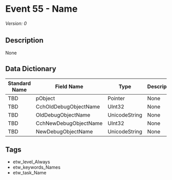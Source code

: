 # Event 55 - Name
###### Version: 0

## Description
None

## Data Dictionary
|Standard Name|Field Name|Type|Description|Sample Value|
|---|---|---|---|---|
|TBD|pObject|Pointer|None|`None`|
|TBD|CchOldDebugObjectName|UInt32|None|`None`|
|TBD|OldDebugObjectName|UnicodeString|None|`None`|
|TBD|CchNewDebugObjectName|UInt32|None|`None`|
|TBD|NewDebugObjectName|UnicodeString|None|`None`|

## Tags
* etw_level_Always
* etw_keywords_Names
* etw_task_Name
